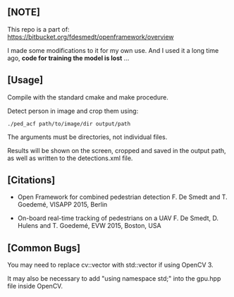 ## [NOTE]

This repo is a part of: https://bitbucket.org/fdesmedt/openframework/overview

I made some modifications to it for my own use.
And I used it a long time ago, **code for training the model is lost** ...

## [Usage]
Compile with the standard cmake and make procedure.

Detect person in image and crop them using:

    ./ped_acf path/to/image/dir output/path

The arguments must be directories, not individual files.

Results will be shown on the screen, cropped and saved in the output path, as well as written to the detections.xml file.

## [Citations]
*  Open Framework for combined pedestrian detection
    F. De Smedt and T. Goedemé, VISAPP 2015, Berlin

*  On-board real-time tracking of pedestrians on a UAV
   F. De Smedt, D. Hulens and T. Goedemé, EVW 2015, Boston, USA

## [Common Bugs]
You may need to replace cv::vector with std::vector if using OpenCV 3.

It may also be necessary to add "using namespace std;" into the gpu.hpp file inside OpenCV.

